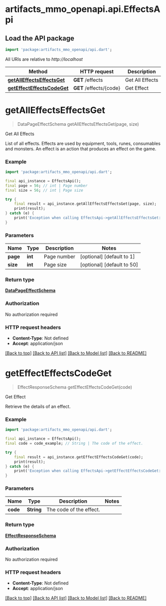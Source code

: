 # artifacts_mmo_openapi.api.EffectsApi

## Load the API package
```dart
import 'package:artifacts_mmo_openapi/api.dart';
```

All URIs are relative to *http://localhost*

Method | HTTP request | Description
------------- | ------------- | -------------
[**getAllEffectsEffectsGet**](EffectsApi.md#getalleffectseffectsget) | **GET** /effects | Get All Effects
[**getEffectEffectsCodeGet**](EffectsApi.md#geteffecteffectscodeget) | **GET** /effects/{code} | Get Effect


# **getAllEffectsEffectsGet**
> DataPageEffectSchema getAllEffectsEffectsGet(page, size)

Get All Effects

List of all effects. Effects are used by equipment, tools, runes, consumables and monsters. An effect is an action that produces an effect on the game.

### Example
```dart
import 'package:artifacts_mmo_openapi/api.dart';

final api_instance = EffectsApi();
final page = 56; // int | Page number
final size = 56; // int | Page size

try {
    final result = api_instance.getAllEffectsEffectsGet(page, size);
    print(result);
} catch (e) {
    print('Exception when calling EffectsApi->getAllEffectsEffectsGet: $e\n');
}
```

### Parameters

Name | Type | Description  | Notes
------------- | ------------- | ------------- | -------------
 **page** | **int**| Page number | [optional] [default to 1]
 **size** | **int**| Page size | [optional] [default to 50]

### Return type

[**DataPageEffectSchema**](DataPageEffectSchema.md)

### Authorization

No authorization required

### HTTP request headers

 - **Content-Type**: Not defined
 - **Accept**: application/json

[[Back to top]](#) [[Back to API list]](../README.md#documentation-for-api-endpoints) [[Back to Model list]](../README.md#documentation-for-models) [[Back to README]](../README.md)

# **getEffectEffectsCodeGet**
> EffectResponseSchema getEffectEffectsCodeGet(code)

Get Effect

Retrieve the details of an effect.

### Example
```dart
import 'package:artifacts_mmo_openapi/api.dart';

final api_instance = EffectsApi();
final code = code_example; // String | The code of the effect.

try {
    final result = api_instance.getEffectEffectsCodeGet(code);
    print(result);
} catch (e) {
    print('Exception when calling EffectsApi->getEffectEffectsCodeGet: $e\n');
}
```

### Parameters

Name | Type | Description  | Notes
------------- | ------------- | ------------- | -------------
 **code** | **String**| The code of the effect. | 

### Return type

[**EffectResponseSchema**](EffectResponseSchema.md)

### Authorization

No authorization required

### HTTP request headers

 - **Content-Type**: Not defined
 - **Accept**: application/json

[[Back to top]](#) [[Back to API list]](../README.md#documentation-for-api-endpoints) [[Back to Model list]](../README.md#documentation-for-models) [[Back to README]](../README.md)

